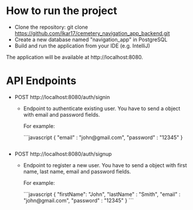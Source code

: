 # How to run the project
  - Clone the repository: git clone https://github.com/Ikar17/cemetery_navigation_app_backend.git
  - Create a new database named "navigation_app" in PostgreSQL
  - Build and run the application from your IDE (e.g. IntelliJ)

  <p> The application will be available at http://localhost:8080. </p>


 # API Endpoints
   - POST http://localhost:8080/auth/signin
       - <p> Endpoint to authenticate existing user. You have to send a object with email and password fields. </p>
         <p>For example: </p>
         ```javascript
         { 
           "email" : "john@gmail.com",
           "password" : "12345" 
         }
        ```
   - POST http://localhost:8080/auth/signup
       - <p> Endpoint to register a new user. You have to send a object with first name, last name, email and password fields. </p>
         <p> For example: </p>
         ```javascript
         { 
           "firstName": "John", 
           "lastName" : "Smith", 
           "email" : "john@gmail.com", 
           "password" : "12345" 
         }
         ```
